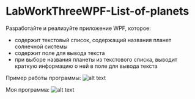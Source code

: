 # LabWorkThreeWPF-List-of-planets
Разработайте и реализуйте приложение WPF, которое:
- содержит текстовый список, содержащий названия планет солнечной системы
- содержит поле для вывода текста
- при выборе названия планеты из текстового списка, выводит краткую информацию о ней в поле для вывода текста

Пример работы программы:
![alt text](https://github.com/ssplant/LabWorkThreeWPF-List-of-planets/blob/master/image.png "Пример работы программы")

Моя программа:
![alt text](https://github.com/ssplant/LabWorkThreeWPF-List-of-planets/blob/master/Capture.PNG "Пример работы программы")

